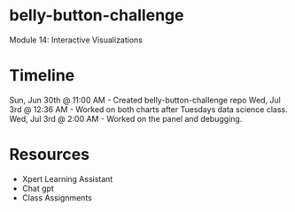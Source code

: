 # belly-button-challenge
Module 14: Interactive Visualizations

# Timeline
Sun, Jun 30th @ 11:00 AM - Created belly-button-challenge repo
Wed, Jul 3rd @ 12:36 AM - Worked on both charts after Tuesdays data science class. 
Wed, Jul 3rd @ 2:00 AM - Worked on the panel and debugging. 


# Resources
* Xpert Learning Assistant
* Chat gpt
* Class Assignments